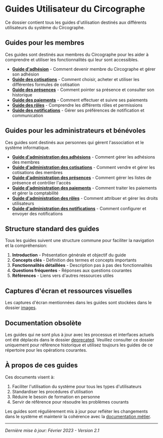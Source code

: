 # Guides Utilisateur du Circographe

Ce dossier contient tous les guides d'utilisation destinés aux différents utilisateurs du système du Circographe.

## Guides pour les membres

Ces guides sont destinés aux membres du Circographe pour les aider à comprendre et utiliser les fonctionnalités qui leur sont accessibles.

- [**Guide d'adhésion**](docs/utilisateur/guides/adhesion_membre.md) - Comment devenir membre du Circographe et gérer son adhésion
- [**Guide des cotisations**](docs/utilisateur/guides/cotisation_membre.md) - Comment choisir, acheter et utiliser les différentes formules de cotisation
- [**Guide des présences**](docs/utilisateur/guides/presence_membre.md) - Comment pointer sa présence et consulter son historique
- [**Guide des paiements**](docs/utilisateur/guides/paiement_membre.md) - Comment effectuer et suivre ses paiements
- [**Guide des rôles**](docs/utilisateur/guides/roles_membre.md) - Comprendre les différents rôles et permissions
- [**Guide des notifications**](docs/utilisateur/guides/notification_membre.md) - Gérer ses préférences de notification et communication

## Guides pour les administrateurs et bénévoles

Ces guides sont destinés aux personnes qui gèrent l'association et le système informatique.

- [**Guide d'administration des adhésions**](docs/utilisateur/guides/adhesion_admin.md) - Comment gérer les adhésions des membres
- [**Guide d'administration des cotisations**](docs/utilisateur/guides/cotisation_admin.md) - Comment vendre et gérer les cotisations des membres
- [**Guide d'administration des présences**](docs/utilisateur/guides/presence_admin.md) - Comment gérer les listes de présence et contrôler l'accès
- [**Guide d'administration des paiements**](docs/utilisateur/guides/paiement_admin.md) - Comment traiter les paiements et gérer la comptabilité
- [**Guide d'administration des rôles**](docs/utilisateur/guides/roles_admin.md) - Comment attribuer et gérer les droits utilisateurs
- [**Guide d'administration des notifications**](docs/utilisateur/guides/notification_admin.md) - Comment configurer et envoyer des notifications

## Structure standard des guides

Tous les guides suivent une structure commune pour faciliter la navigation et la compréhension:

1. **Introduction** - Présentation générale et objectif du guide
2. **Concepts clés** - Définition des termes et concepts importants
3. **Fonctionnalités détaillées** - Description pas à pas des fonctionnalités
4. **Questions fréquentes** - Réponses aux questions courantes
5. **Références** - Liens vers d'autres ressources utiles

## Captures d'écran et ressources visuelles

Les captures d'écran mentionnées dans les guides sont stockées dans le dossier [images](/docs/utilisateur/images/).

## Documentation obsolète

Les guides qui ne sont plus à jour avec les processus et interfaces actuels ont été déplacés dans le dossier [deprecated](../deprecated/). Veuillez consulter ce dossier uniquement pour référence historique et utilisez toujours les guides de ce répertoire pour les opérations courantes.

## À propos de ces guides

Ces documents visent à:
1. Faciliter l'utilisation du système pour tous les types d'utilisateurs
2. Standardiser les procédures d'utilisation
3. Réduire le besoin de formation en personne
4. Servir de référence pour résoudre les problèmes courants

Les guides sont régulièrement mis à jour pour refléter les changements dans le système et maintenir la cohérence avec la [documentation métier](/docs/business/).

---

*Dernière mise à jour: Février 2023 - Version 2.1* 